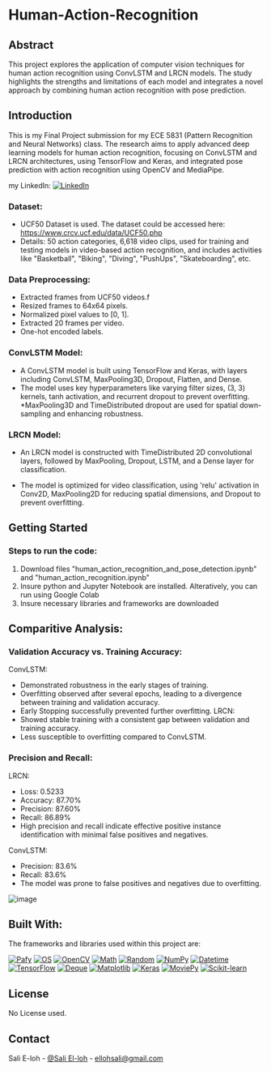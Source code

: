 # Human-Action-Recognition

<!-- ABOUT THE PROJECT -->

## Abstract

This project explores the application of computer vision techniques for human action recognition using ConvLSTM and LRCN models. The study highlights the strengths and limitations of each model and integrates a novel approach by combining human action recognition with pose prediction.

## Introduction
This is my Final Project submission for my ECE 5831 (Pattern Recognition and Neural Networks) class. The  research aims to apply advanced deep learning models for human action recognition, focusing on ConvLSTM and LRCN architectures, using TensorFlow and Keras, and integrated pose prediction with action recognition using OpenCV and MediaPipe.

my LinkedIn: [![LinkedIn][LinkedIn.js]][LinkedIn-url]

###  Dataset:

* UCF50 Dataset is used. The dataset could be accessed here: https://www.crcv.ucf.edu/data/UCF50.php
* Details: 50 action categories, 6,618 video clips, used for training and testing models in video-based action recognition, and includes activities like "Basketball", "Biking", "Diving", "PushUps", "Skateboarding", etc.


<!-- METHODOLOGY -->

### Data Preprocessing:

* Extracted frames from UCF50 videos.f
* Resized frames to 64x64 pixels.
* Normalized pixel values to [0, 1].
* Extracted 20 frames per video.
* One-hot encoded labels.


### ConvLSTM Model:

* A ConvLSTM model is built using TensorFlow and Keras, with layers including ConvLSTM, MaxPooling3D, Dropout, Flatten, and Dense.
* The model uses key hyperparameters like varying filter sizes, (3, 3) kernels, tanh activation, and recurrent dropout to prevent overfitting.
*MaxPooling3D and TimeDistributed dropout are used for spatial down-sampling and enhancing robustness.

### LRCN Model:

* An LRCN model is constructed with TimeDistributed 2D convolutional layers, followed by MaxPooling, Dropout, LSTM, and a Dense layer for classification.
* The model is optimized for video classification, using 'relu' activation in Conv2D, MaxPooling2D for reducing spatial dimensions, and Dropout to prevent overfitting.


  <!-- GETTING STARTED -->
## Getting Started

### Steps to run the code:

1. Download files "human_action_recognition_and_pose_detection.ipynb" and "human_action_recognition.ipynb"
2. Insure python and Jupyter Notebook are installed. Alteratively, you can run using Google Colab
3. Insure necessary libraries and frameworks are downloaded

<!-- Results -->

## Comparitive Analysis:

### Validation Accuracy vs. Training Accuracy:

ConvLSTM:
*  Demonstrated robustness in the early stages of training.
* Overfitting observed after several epochs, leading to a divergence between training and validation accuracy.
* Early Stopping successfully prevented further overfitting.
LRCN:
* Showed stable training with a consistent gap between validation and training accuracy.
* Less susceptible to overfitting compared to ConvLSTM.

### Precision and Recall:

LRCN:
* Loss: 0.5233
* Accuracy: 87.70%
* Precision: 87.60%
* Recall: 86.89%
* High precision and recall indicate effective positive instance identification with minimal false positives and negatives.
  
ConvLSTM:
* Precision: 83.6%
* Recall: 83.6%
* The model was prone to false positives and negatives due to overfitting.

![image](https://github.com/user-attachments/assets/70a3e57c-319e-48fb-85b0-e8b35abc7600)

<!-- Built With -->
## Built With:

The frameworks and libraries used within this project are:

[![Pafy][Pafy.js]][Pafy-url]
[![OS][OS.js]][OS-url]
[![OpenCV][OpenCV.js]][OpenCV-url]
[![Math][Math.js]][Math-url]
[![Random][Random.js]][Random-url]
[![NumPy][NumPy.js]][NumPy-url]
[![Datetime][Datetime.js]][Datetime-url]
[![TensorFlow][TensorFlow.js]][TensorFlow-url]
[![Deque][Deque.js]][Deque-url]
[![Matplotlib][Matplotlib.js]][Matplotlib-url]
[![Keras][Keras.js]][Keras-url]
[![MoviePy][MoviePy.js]][MoviePy-url]
[![Scikit-learn][Scikit-learn.js]][Scikit-learn-url]

<!-- LICENSE -->
## License

No License used.

<!-- CONTACT -->
## Contact

Sali E-loh - [@Sali El-loh](https://www.linkedin.com/in/salielloh12/) - ellohsali@gmail.com


<!-- MARKDOWN LINKS & IMAGES -->
<!-- https://www.markdownguide.org/basic-syntax/#reference-style-links -->
[LinkedIn.js]: https://img.shields.io/badge/LinkedIn-0077B5?style=for-the-badge&logo=linkedin&logoColor=white
[LinkedIn-url]: https://www.linkedin.com/in/salielloh12/
[Tensorflow.js]: https://img.shields.io/badge/TensorFlow-FF6F00?style=for-the-badge&logo=tensorflow&logoColor=white
[Tensorflow-url]: https://www.tensorflow.org/
[Keras.js]: https://img.shields.io/badge/Keras-D00000?style=for-the-badge&logo=keras&logoColor=white
[Keras-url]: https://keras.io/
[NumPy.js]: https://img.shields.io/badge/NumPy-013243?style=for-the-badge&logo=numpy&logoColor=white
[NumPy-url]: https://numpy.org/
[Matplotlib.js]: https://img.shields.io/badge/Matplotlib-%23ffffff.svg?style=for-the-badge&logo=Matplotlib&logoColor=black
[Matplotlib-url]: https://matplotlib.org/

[Python.js]: https://img.shields.io/badge/Python-3776AB?style=for-the-badge&logo=python&logoColor=white
[Python-url]: https://www.python.org/

[Pafy.js]: https://img.shields.io/badge/Pafy-FF6600?style=for-the-badge
[Pafy-url]: https://github.com/mps-youtube/pafy

[OS.js]: https://img.shields.io/badge/OS-44a833?style=for-the-badge
[OS-url]: https://docs.python.org/3/library/os.html

[OpenCV.js]: https://img.shields.io/badge/OpenCV-5C3EE8?style=for-the-badge&logo=opencv&logoColor=white
[OpenCV-url]: https://opencv.org/

[Math.js]: https://img.shields.io/badge/Math-000000?style=for-the-badge
[Math-url]: https://docs.python.org/3/library/math.html

[Random.js]: https://img.shields.io/badge/Random-44a833?style=for-the-badge
[Random-url]: https://docs.python.org/3/library/random.html

[NumPy.js]: https://img.shields.io/badge/NumPy-013243?style=for-the-badge&logo=numpy&logoColor=white
[NumPy-url]: https://numpy.org/

[Datetime.js]: https://img.shields.io/badge/Datetime-44a833?style=for-the-badge
[Datetime-url]: https://docs.python.org/3/library/datetime.html

[TensorFlow.js]: https://img.shields.io/badge/TensorFlow-FF6F00?style=for-the-badge&logo=tensorflow&logoColor=white
[TensorFlow-url]: https://www.tensorflow.org/

[Deque.js]: https://img.shields.io/badge/Deque-44a833?style=for-the-badge
[Deque-url]: https://docs.python.org/3/library/collections.html#collections.deque

[Matplotlib.js]: https://img.shields.io/badge/Matplotlib-%23ffffff.svg?style=for-the-badge&logo=Matplotlib&logoColor=black
[Matplotlib-url]: https://matplotlib.org/

[Keras.js]: https://img.shields.io/badge/Keras-D00000?style=for-the-badge&logo=keras&logoColor=white
[Keras-url]: https://keras.io/

[MoviePy.js]: https://img.shields.io/badge/MoviePy-FF4500?style=for-the-badge
[MoviePy-url]: https://zulko.github.io/moviepy/

[Scikit-learn.js]: https://img.shields.io/badge/Scikit--learn-F7931E?style=for-the-badge&logo=scikit-learn&logoColor=white
[Scikit-learn-url]: https://scikit-learn.org/




